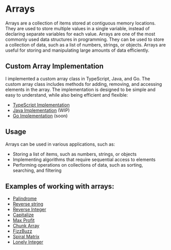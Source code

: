 # Arrays

Arrays are a collection of items stored at contiguous memory locations. They are used to store multiple values in a single variable, instead of declaring separate variables for each value. Arrays are one of the most commonly used data structures in programming.
They can be used to store a collection of data, such as a list of numbers, strings, or objects. Arrays are useful for storing and manipulating large amounts of data efficiently.

## Custom Array Implementation
I implemented a custom array class in TypeScript, Java, and Go. The custom array class includes methods for adding, removing, and accessing elements in the array. The implementation is designed to be simple and easy to understand, while also being efficient and flexible:
- [TypeScript Implementation](./ts)
- [Java Implementation](./java) (WIP)
- [Go Implementation](./go) (soon)

## Usage
Arrays can be used in various applications, such as:
- Storing a list of items, such as numbers, strings, or objects
- Implementing algorithms that require sequential access to elements
- Performing operations on collections of data, such as sorting, searching, and filtering

## Examples of working with arrays:
- [Palindrome](https://github.com/RubenOAlvarado/algorithms/blob/main/palindrome/README.md)
- [Reverse string](https://github.com/RubenOAlvarado/algorithms/blob/main/reverseString/README.md)
- [Reverse Integer](https://github.com/RubenOAlvarado/algorithms/blob/main/reverseInteger/README.md)
- [Capitalize](https://github.com/RubenOAlvarado/algorithms/blob/main/capitalize/README.md)
- [Max Profit](https://github.com/RubenOAlvarado/algorithms/blob/main/maxProfit/README.md)
- [Chunk Array](https://github.com/RubenOAlvarado/algorithms/blob/main/chunkArray/README.md)
- [FizzBuzz](https://github.com/RubenOAlvarado/algorithms/blob/main/fizzbuzz/README.md)
- [Spiral Matrix](https://github.com/RubenOAlvarado/algorithms/blob/main/spiralMatrix/README.md)
- [Lonely Integer](https://github.com/RubenOAlvarado/algorithms/tree/main/lonelyInteger)